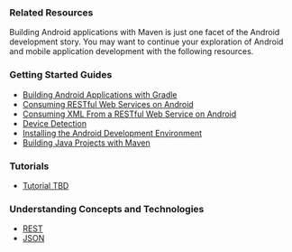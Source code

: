### Related Resources

Building Android applications with Maven is just one facet of the Android development story. You may want to continue your exploration of Android and mobile application development with the following resources.

### Getting Started Guides

* [Building Android Applications with Gradle][gs-gradle-android]
* [Consuming RESTful Web Services on Android][gs-consuming-rest-android]
* [Consuming XML From a RESTful Web Service on Android][gs-consuming-rest-xml-android]
* [Device Detection][gs-device-detection]
* [Installing the Android Development Environment][gs-android]
* [Building Java Projects with Maven][gs-maven]

[gs-gradle-android]: /guides/gs/gradle-android/
[gs-consuming-rest-android]: /guides/gs/consuming-rest-android/
[gs-consuming-rest-xml-android]: /guides/gs/consuming-rest-xml-android/
[gs-device-detection]: /guides/gs/device-detection/
[gs-android]: /guides/gs/android/
[gs-maven]: /guides/gs/maven/

### Tutorials

* [Tutorial TBD][tut-tbd]

[tut-tbd]: /guides/tutorials/tbd

### Understanding Concepts and Technologies

* [REST][u-rest]
* [JSON][u-json]

[u-rest]: /understanding/rest
[u-json]: /understanding/json

